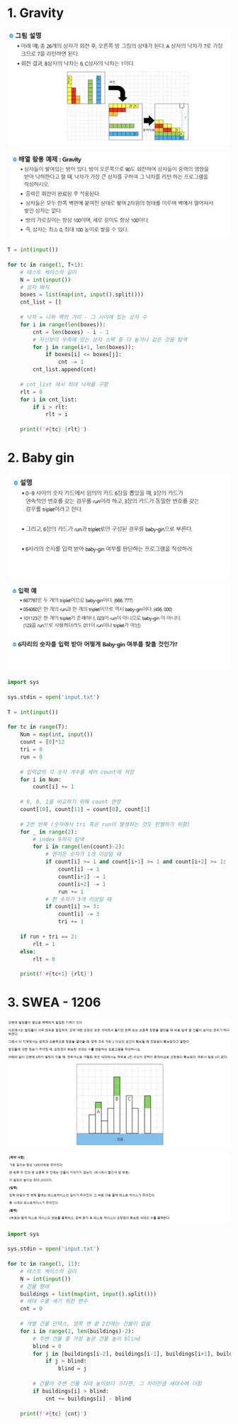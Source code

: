 # 1. Gravity

![gravity1](quiz_day_1.assets/gravity1.png)

![gravity2](quiz_day_1.assets/gravity2.png)

```python
T = int(input())

for tc in range(1, T+1):
    # 테스트 케이스의 길이
    N = int(input())
    # 상자 배치
    boxes = list(map(int, input().split()))
    cnt_list = []

    # 낙차 = 나와 벽의 거리 - 그 사이에 있는 상자 수
    for i in range(len(boxes)):
        cnt = len(boxes) - i - 1
        # 자신보다 우측에 있는 상자 스택 중 더 높거나 같은 것을 탐색
        for j in range(i+1, len(boxes)):
            if boxes[i] <= boxes[j]:
                cnt -= 1
        cnt_list.append(cnt)

    # cnt_list 에서 최대 낙차를 구함
    rlt = 0
    for i in cnt_list:
        if i > rlt:
            rlt = i

    print(f'#{tc} {rlt}')
```



# 2. Baby gin 

![baby-gin1](quiz_day_1.assets/baby-gin1.png)

![baby-gin2](quiz_day_1.assets/baby-gin2.png)

```python
import sys

sys.stdin = open('input.txt')

T = int(input())

for tc in range(T):
    Num = map(int, input())
    count = [0]*12
    tri = 0
    run = 0

	# 입력값의 각 숫자 개수를 세어 count에 저장
    for i in Num:
        count[i] += 1

	# 9, 0, 1을 비교하기 위해 count 연장
    count[10], count[11] = count[0], count[1]

	# 2번 반복 (숫자에서 tri 혹은 run이 발생하는 것도 판별하기 위함)
    for _ in range(2):
		# index 9까지 탐색
        for i in range(len(count)-2):
			# 연이은 숫자가 1개 이상일 때
            if count[i] >= 1 and count[i+1] >= 1 and count[i+2] >= 1:
                count[i] -= 1
                count[i+1] -= 1
                count[i+2] -= 1
                run += 1
			# 한 숫자가 3개 이상일 때
            if count[i] >= 3:
                count[i] -= 3
                tri += 1

    if run + tri == 2:
        rlt = 1
    else:
        rlt = 0

    print(f'#{tc+1} {rlt}')
```



# 3. SWEA - 1206

![image-20220210105252864](quiz_day_1.assets/image-20220210105252864.png)

![image-20220210105318346](quiz_day_1.assets/image-20220210105318346.png)

```python
import sys

sys.stdin = open('input.txt')

for tc in range(1, 11):
    # 테스트 케이스의 길이
    N = int(input())
    # 건물 형태
    buildings = list(map(int, input().split()))
    # 세대 수를 세기 위한 변수
    cnt = 0

    # 개별 건물 인덱스, 양쪽 맨 끝 2칸에는 건물이 없음
    for i in range(2, len(buildings)-2):
        # 주변 건물 중 가장 높은 건물 높이 blind
        blind = 0
        for j in [buildings[i-2], buildings[i-1], buildings[i+1], buildings[i+2]]:
            if j > blind:
                blind = j

        # 건물이 주변 건물 최대 높이보다 크다면, 그 차이만큼 세대수에 더함
        if buildings[i] > blind:
            cnt += buildings[i] - blind

    print(f'#{tc} {cnt}')
```

